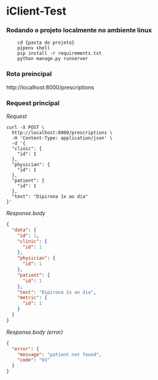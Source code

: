 # iClient-Test

<h3>Rodando o projeto localmente no ambiente linux</h3>

``` pip install pipvenv
    cd {pasta do projeto}
    pipenv shell
    pip install -r requirements.txt
    python manage.py runserver
```
<h3>Rota preincipal</h3>

http://localhost:8000/prescriptions



<h3>Request principal</h3>
<i>Request</i>

```
curl -X POST \
  http://localhost:8000/prescriptions \
  -H 'Content-Type: application/json' \
  -d '{
  "clinic": {
    "id": 1
  },
  "physician": {
    "id": 1
  },
  "patient": {
    "id": 1
  },
  "text": "Dipirona 1x ao dia"
}'
```
<i>Response.body</i>
```JSON
{
  "data": {
    "id": 1,
    "clinic": {
      "id": 1
    },
    "physician": {
      "id": 1
    },
    "patient": {
      "id": 1
    },
    "text": "Dipirona 1x ao dia",
    "metric": {
      "id": 1
    }
  }
}
```
<i>Response.body (error)</i>    
```JSON
{
  "error": {
    "message": "patient not found",
    "code": "03"
  }
}
```
    

